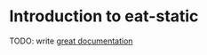 # Introduction to eat-static

TODO: write [great documentation](http://jacobian.org/writing/what-to-write/)
